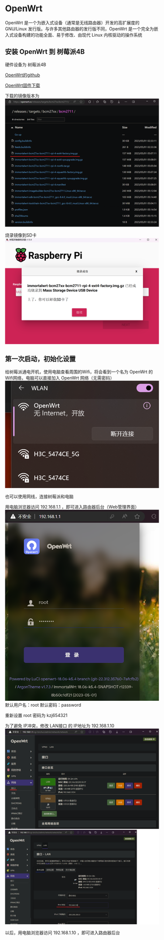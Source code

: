 # OpenWrt

OpenWrt 是一个为嵌入式设备（通常是无线路由器）开发的高扩展度的 GNU/Linux 发行版。与许多其他路由器的发行版不同，OpenWrt 是一个完全为嵌入式设备构建的功能全面、易于修改、由现代 Linux 内核驱动的操作系统

## 安装 OpenWrt 到 树莓派4B

硬件设备为 树莓派4B

[OpenWrt的github](https://github.com/SuLingGG/OpenWrt-Rpi)

[OpenWrt固件下载](https://doc.openwrt.cc/2-OpenWrt-Rpi/1-Download/)

下载的镜像版本为
![](resources/2024-01-19-21-12-32.png)

烧录镜像到SD卡
![](resources/2024-01-19-19-04-31.png)

## 第一次启动，初始化设置

给树莓派通电开机，使用电脑查看周围的Wifi，将会看到一个名为 OpenWrt 的Wifi网络，电脑可以直接加入 OpenWrt 网络（无需密码）
![](resources/2024-01-19-21-19-02.png)

也可以使用网线，连接树莓派和电脑

用电脑浏览器访问 192.168.1.1 ，即可进入路由器后台（Web管理界面）
![](resources/2024-01-19-21-26-40.png)
默认用户名：root
默认密码：password

重新设置 root 密码为 kzj654321

为了避免 IP冲突，修改 LAN接口 的 IP地址为 192.168.1.10
![](resources/2024-01-19-21-54-42.png)
![](resources/2024-01-19-21-56-54.png)

以后，用电脑浏览器访问 192.168.1.10 ，即可进入路由器后台





